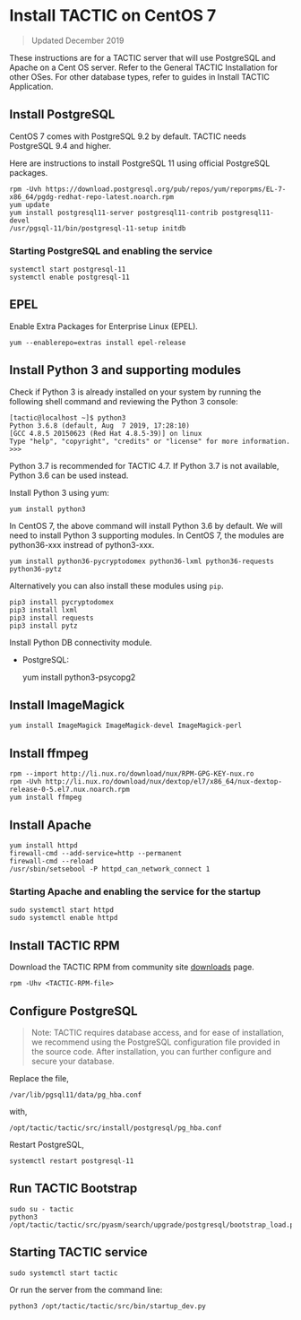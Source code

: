 # Install TACTIC on CentOS 7

>Updated December 2019

These instructions are for a TACTIC server that will use PostgreSQL and Apache on a Cent OS server. Refer to the General TACTIC Installation for other OSes. For other database types, refer to guides in Install TACTIC Application.


## Install PostgreSQL

CentOS 7 comes with PostgreSQL 9.2 by default. TACTIC needs PostgreSQL 9.4 and higher.

Here are instructions to install PostgreSQL 11 using official PostgreSQL packages.

    rpm -Uvh https://download.postgresql.org/pub/repos/yum/reporpms/EL-7-x86_64/pgdg-redhat-repo-latest.noarch.rpm
    yum update
    yum install postgresql11-server postgresql11-contrib postgresql11-devel
    /usr/pgsql-11/bin/postgresql-11-setup initdb



### Starting PostgreSQL and enabling the service

    systemctl start postgresql-11
    systemctl enable postgresql-11



## EPEL

Enable Extra Packages for Enterprise Linux (EPEL).

    yum --enablerepo=extras install epel-release


## Install Python 3 and supporting modules

Check if Python 3 is already installed on your system by running the following shell command and reviewing the Python 3 console:

```
[tactic@localhost ~]$ python3
Python 3.6.8 (default, Aug  7 2019, 17:28:10)
[GCC 4.8.5 20150623 (Red Hat 4.8.5-39)] on linux
Type "help", "copyright", "credits" or "license" for more information.
>>>
```

Python 3.7 is recommended for TACTIC 4.7. If Python 3.7 is not available, Python 3.6 can be used instead.

Install Python 3 using yum:

    yum install python3

In CentOS 7, the above command will install Python 3.6 by default. We will need to install Python 3 supporting modules. In CentOS 7, the modules are python36-xxx instread of python3-xxx.

    yum install python36-pycryptodomex python36-lxml python36-requests python36-pytz

Alternatively you can also install these modules using `pip`.


    pip3 install pycryptodomex
    pip3 install lxml
    pip3 install requests
    pip3 install pytz



Install Python DB connectivity module.

- PostgreSQL:

    yum install python3-psycopg2



## Install ImageMagick

    yum install ImageMagick ImageMagick-devel ImageMagick-perl


## Install ffmpeg

    rpm --import http://li.nux.ro/download/nux/RPM-GPG-KEY-nux.ro
    rpm -Uvh http://li.nux.ro/download/nux/dextop/el7/x86_64/nux-dextop-release-0-5.el7.nux.noarch.rpm
    yum install ffmpeg



## Install Apache

    yum install httpd
    firewall-cmd --add-service=http --permanent
    firewall-cmd --reload
    /usr/sbin/setsebool -P httpd_can_network_connect 1


### Starting Apache and enabling the service for the startup

    sudo systemctl start httpd
    sudo systemctl enable httpd



## Install TACTIC RPM

Download the TACTIC RPM from community site <a href="http://community.southpawtech.com/tactic/community/downloads">downloads</a> page.


    rpm -Uhv <TACTIC-RPM-file>




## Configure PostgreSQL

> Note: TACTIC requires database access, and for ease of installation, we recommend using the PostgreSQL configuration file provided in the source code. After installation, you can further configure and secure your database.

Replace the file,

    /var/lib/pgsql11/data/pg_hba.conf

with,

    /opt/tactic/tactic/src/install/postgresql/pg_hba.conf

Restart PostgreSQL,


    systemctl restart postgresql-11



## Run TACTIC Bootstrap


    sudo su - tactic
    python3 /opt/tactic/tactic/src/pyasm/search/upgrade/postgresql/bootstrap_load.py



## Starting TACTIC service

    sudo systemctl start tactic

Or run the server from the command line:

    python3 /opt/tactic/tactic/src/bin/startup_dev.py



